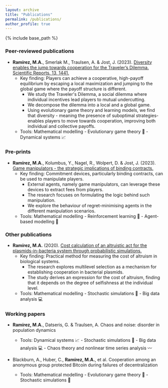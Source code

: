 ```yaml
---
layout: archive
title: "Publications"
permalink: /publications/
author_profile: true
---
```

{% include base_path %}


### Peer-reviewed publications

* **Ramírez, M.A.**, Smerlak M., Traulsen, A. & Jost, J. (2023). [Diversity enables the jump towards cooperation for the Traveler’s Dilemma. Scientific Reports. 13, 1441.](https://www.nature.com/articles/s41598-023-28600-5)
  * Key finding: Players can achieve a cooperative, high-payoff equilibrium by escaping a local maximization and jumping to the global game where the payoff structure is different.
    * We study the Traveler's Dilemma, a social dilemma where individual incentives lead players to mutual undercutting.
    * We decompose the dilemma into a local and a global game.
    * Using evolutionary game theory and learning models, we find that diversity - meaning the presence of suboptimal strategies- enables players to move towards cooperation, improving both individual and collective payoffs.
  * Tools: Mathematical modelling - Evolutionary game theory 🧩 - Dynamical systems 📈

### Pre-prints
* **Ramírez, M.A.**, Kolumbus, Y., Nagel, R., Wolpert, D. & Jost, J. (2023). [Game manipulators - the strategic implications of binding contracts.](https://arxiv.org/abs/2311.10586)
    * Key finding: Commitment devices, particularly binding contracts, can be used to manipulate players.
      * External agents, namely game manipulators, can leverage these devices to extract fees from players.
      * The research focuses on formulating the logic behind such manipulation.
      * We explore the behaviour of regret-minimising agents in the different manipulation scenarios.
    * Tools: Mathematical modelling - Reinforcement learning 🔁 - Agent-based modelling 👥

### Other publications

* **Ramírez, M.A.** (2020). [Cost calculation of an altruistic act for the plasmids-in-bacteria system through probabilistic simulations.](https://repositorio.uniandes.edu.co/entities/publication/d8c17b0d-7c58-402f-b3d3-7d1221b26531)
  * Key finding: Practical method for measuring the cost of altruism in biological systems.
    * The research explores multilevel selection as a mechanism for establishing cooperation in bacterial plasmids.
    * The study derives an expression for the cost of altruism, finding that it depends on the degree of selfishness at the individual level.
  * Tools: Mathematical modelling - Stochastic simulations 🎲 - Big data analysis 💻

### Working papers

* **Ramírez, M.A.**, Datseris, G. & Traulsen, A. Chaos and noise: disorder in population dynamics
  * Tools: Dynamical systems 📈 - Stochastic simulations 🎲 - Big data analysis 💻 - Chaos theory and nonlinear time series analysis 〰️

* Blackburn, A., Huber, C., **Ramírez, M.A.**, et al. Cooperation among an anonymous group protected Bitcoin during failures of decentralization
  * Tools: Mathematical modelling - Evolutionary game theory 🧩 - Stochastic simulations 🎲

<!-- * Hilbe, C., **Ramírez, M.A.**, Hauer, C. & Traulsen, A. Evolution of conformism
  * Tools: Evolutionary game theory 🧩 - Chaos theory and nonlinear time series analysis 〰️

* **Ramírez, M.A.**, Bermúdez, M., Restrepo, G. & Jost, J. Exponential growth of knowledge throughout the history of chemistry
  * Tools: Mathematical modelling - Big data analysis 💻 - Dynamical systems 📈 -->


<!-- {% if site.author.googlescholar %}
  <div class="wordwrap">You can also find my articles on <a href="{{site.author.googlescholar}}">my Google Scholar profile</a>.</div>
{% endif %}

{% for post in site.publications reversed %}
  {% include archive-single.html %}
{% endfor %} -->